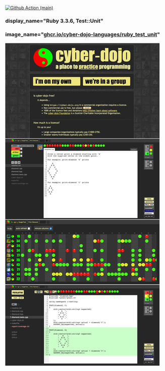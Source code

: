 [![Github Action (main)](https://github.com/cyber-dojo-start-points/ruby-testunit/actions/workflows/main.yml/badge.svg)](https://github.com/cyber-dojo-start-points/ruby-testunit/actions)

### display_name="Ruby 3.3.6, Test::Unit"
### image_name="[ghcr.io/cyber-dojo-languages/ruby_test_unit](https://hub.docker.com/repository/docker/cyberdojofoundation/ruby_test_unit)"

![cyber-dojo.org home page](https://github.com/cyber-dojo/cyber-dojo/blob/master/shared/home_page_snapshot.png)
